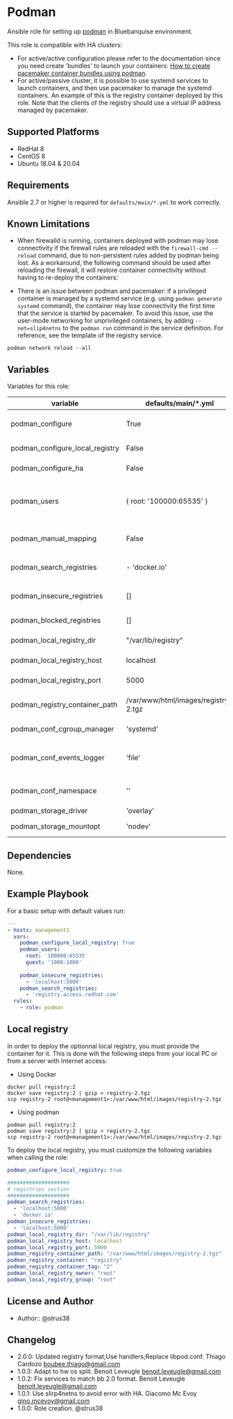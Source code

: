 # Podman

Ansible role for setting up [podman](https://podman.io) in Bluebanquise environment.

This role is compatible with HA clusters:
* For active/active configuration please refer to the documentation since you need create 'bundles' to launch your containers: [How to create pacemaker container bundles using podman](https://access.redhat.com/solutions/3871591).
* For active/passive cluster, it is possible to use systemd services to launch containers, and then use pacemaker to manage the systemd containers. An example of this is the registry container deployed by this role. Note that the clients of the registry should use a virtual IP address managed by pacemaker.

## Supported Platforms

* RedHat 8
* CentOS 8
* Ubuntu 18.04 & 20.04

## Requirements

Ansible 2.7 or higher is required for `defaults/main/*.yml` to work correctly.

## Known Limitations

- When firewalld is running, containers deployed with podman may lose connectivity if the firewall rules are reloaded with the `firewall-cmd --reload` command, due to non-persistent rules added by podman being lost. As a workaround, the following command should be used after reloading the firewall, it will restore container connectivity without having to re-deploy the containers:

- There is an issue between podman and pacemaker: if a privileged container is managed by a systemd service (e.g. using `podman generate systemd` command), the container may lose connectivity the first time that the service is started by pacemaker. To avoid this issue, use the user-mode networking for unprivileged containers, by adding `--net=slip4netns` to the `podman run` command in the service definition. For reference, see the template of the registry service.

```
podman network reload --all
```

## Variables

Variables for this role:

| variable | defaults/main/*.yml | type | description |
| -------- | ------------------- | ---- | ----------- |
| podman_configure | True | boolean | use default configuration when False, write config, when True |
| podman_configure_local_registry | False | boolean | starts a default local registry when True |
| podman_configure_ha | False | boolean | configure podman for a HA cluster |
| podman_users | { root: '100000:65535' } | dictionary | podman users that get uid mapping configured, those users MUST exist on the system before running this role |
| podman_manual_mapping | False | boolean | ansible managed /etc/subuid and /etc/subgid entries |
| podman_search_registries | - 'docker.io' | items | list of registries that podman is pulling images from |
| podman_insecure_registries | [] | items | non TLS registries for podman, i.e. localhost:5000 |
| podman_blocked_registries | [] | items | blocked container registries |
| podman_local_registry_dir | "/var/lib/registry" | String | default local registry path when enabled |
| podman_local_registry_host| localhost | String | Registry host, useful for having a registry in HA
| podman_local_registry_port | 5000 | integer | port of the local registry when enabled |
| podman_registry_container_path | /var/www/html/images/registry-2.tgz | String | path of the container used to spawn to default local registry when enabled |
| podman_conf_cgroup_manager | 'systemd' | string | /etc/container/libpod.conf: cgroup_manager |
| podman_conf_events_logger | 'file' | string | /etc/container/libpod.conf: events_logger, due to podman error with journald, see [issue](https://github.com/containers/libpod/issues/3126) |
| podman_conf_namespace | '' | string | /etc/container/libpod.conf: namespace (=default namespace) |
| podman_storage_driver | 'overlay' | string | storage driver |
| podman_storage_mountopt | 'nodev' | string | storage driver mount options |

## Dependencies

None.

## Example Playbook

For a basic setup with default values run:

```yaml
---
- hosts: management1
  vars:
    podman_configure_local_registry: True
    podman_users:
      root: '100000:65535'
      guest: '1000:1000'
      ...
    podman_insecure_registries:
      - 'localhost:5000'
    podman_search_registries:
      - 'registry.access.redhat.com'
  roles:
    - role: podman
```

## Local registry

In order to deploy the optionnal local registry, you must provide the container for it.
This is done wih the following steps from your local PC or from a server with Internet access:

* Using Docker

```shell
docker pull registry:2
docker save registry:2 | gzip > registry-2.tgz
scp registry-2 root@<management1>:/var/www/html/images/registry-2.tgz
```

* Using podman

```shell
podman pull registry:2
podman save registry:2 | gzip > registry-2.tgz
scp registry-2 root@<management1>:/var/www/html/images/registry-2.tgz
```

To deploy the local registry, you must customize the following variables when calling the role:

```yaml
podman_configure_local_registry: true

####################
# registries section
####################
podman_search_registries:
  - 'localhost:5000'
  - 'docker.io'
podman_insecure_registries:
  - 'localhost:5000'
podman_local_registry_dir: "/var/lib/registry"
podman_local_registry_host: localhost
podman_local_registry_port: 5000
podman_registry_container_path: "/var/www/html/images/registry-2.tgz"
podman_registry_container: "registry"
podman_registry_container_tag: "2"
podman_local_registry_owner: "root"
podman_local_registry_group: "root"
```

## License and Author

* Author:: @strus38

## Changelog

* 2.0.0: Updated registry format;Use handlers;Replace libpod.conf. Thiago Cardozo <boubee.thiago@gmail.com>
* 1.0.3: Adapt to hw os split. Benoit Leveugle <benoit.leveugle@gmail.com>
* 1.0.2: Fix services to match bb 2.0 format. Benoit Leveugle <benoit.leveugle@gmail.com>
* 1.0.1: Use slirp4netns to avoid error with HA. Giacomo Mc Evoy <gino.mcevoy@gmail.com>
* 1.0.0: Role creation. @strus38
